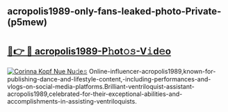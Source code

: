 ## acropolis1989-only-fans​-leaked-photo​-Private-(p5mew)


# <h2><a href="https://mediaupload.pro?title=acropolis1989&ref=git">🔗👉 🔴 acropolis1989-P𝚑ot𝚘𝚜-V𝚒d𝚎o</a></h2>

[![Corinna Kopf Nue Nu𝚍e𝚜](https://i.imgur.com/0qMVB7G.gif)](https://mediaupload.pro?title=acropolis1989&ref=git)
Online-influencer-acropolis1989,known-for-publishing-dance-and-lifestyle-content,-including-performances-and-vlogs-on-social-media-platforms.Brilliant-ventriloquist-assistant-acropolis1989,celebrated-for-their-exceptional-abilities-and-accomplishments-in-assisting-ventriloquists.  